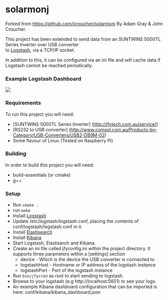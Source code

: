 # solarmonj
Forked from https://github.com/jcroucher/solarmonj By Adam Gray & John Croucher.

This project has been extended to send data from an SUNTWINS 5000TL Series Inverter over USB converter  
to [Logstash](https://www.elastic.co/products/logstash), via a TCP/IP socket.

In addition to this, it can be configured via an ini file and will cache data if Logstash cannot be reached periodically.

### Example Logstash Dashboard

![](https://raw.githubusercontent.com/benleov/solarmonj/master/images/kibana_dashboard.png)

### Requirements

To run this project you will need:

* [SUNTWINS 5000TL Series Inverter] (http://jfytech.com.au/service/)
* [RS232 to USB converter] (http://www.comsol.com.au/Products-by-Category/USB-Converters/USB2-DB9M-02)
* Some flavour of Linux (Tested on Raspberry Pi)

### Building

In order to build this project you will need:

* build-essentials (or cmake)
* g++

### Setup

* Run ``` cmake . ```
* run ``` make  ```
* Install [Logstash](https://www.elastic.co/products/logstash)
* Update /etc/logstash/logstash.conf, placing the contents of conf/logstash/logstash.conf in it.
* Install [Elastisearch](https://www.elastic.co/products/elasticsearch)
* Install [Kibana](https://www.elastic.co/products/kibana)
* Start Logstash, Elastiserch and Kibana.
* Create an ini file called jfyconfig.ini within the project directory. It supports three parameters within a [settings] section
    * device - Which is the device the USB converter is connected to
    * logstashHost - Hostname or IP address of the logstash instance
    * logstashPort - Port of the logstash instance
* Run ``` bin/jfycron ``` as root to start sending to logstash.
* Browse to your logstash (e.g http://localhost:5601) to see your logs.
* An example Kibana dashboard configuration that can be imported is here: conf/kibana/kibana_dashboard.json


